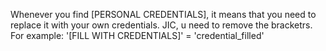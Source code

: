 Whenever you find [PERSONAL CREDENTIALS], it means that you need to replace it with your own credentials. 
JIC, u need to remove the bracketrs. For example: 
'[FILL WITH CREDENTIALS]' = 'credential_filled'
